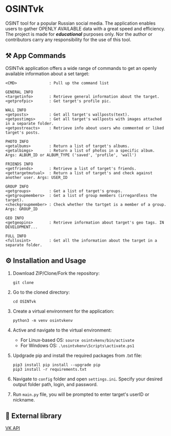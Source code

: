 # OSINTvk
OSINT tool for a popular Russian social media. The application enables users to gather OPENLY AVAILABLE data with a great speed and efficiency. The project is made for ***educational*** purposes only. Nor the author or contributors carry any responsibility for the use of this tool.

## ⚒️ App Commands
OSINTvk application offers a wide range of commands to get an openly available information about a set target:
```
<CMD>              : Pull up the command list

GENERAL INFO
<targetinfo>       : Retrieve general information about the target.
<getprofpic>       : Get target's profile pic.

WALL INFO
<getposts>         : Get all target's wallposts(text).
<getpostimgs>      : Get all target's wallposts with images attached in a separate folder.
<getpostreacts>    : Retrieve info about users who commented or liked target's posts.

PHOTO INFO
<getalbums>        : Return a list of target's albums.
<getalbimgs>       : Return a list of photos in a specific album. Args: ALBUM_ID or ALBUM_TYPE ('saved', 'profile', 'wall')

FRIENDS INFO
<getfriends>       : Retrieve a list of target's friends.
<gettargetmutual>  : Return a list of target's and check against another user. Args: USER_ID

GROUP INFO
<getgroups>        : Get a list of target's groups.
<getgroupmembers>  : Get a list of group members (irregardless the target).
<checkgroupmember> : Check whether the tartget is a member of a group. Args: GROUP_ID

GEO INFO
<getgeopins>       : Retrieve information about target's geo tags. IN DEVELOPMENT...

FULL INFO
<fullosint>        : Get all the information about the target in a separate folder.
```
## ⚙️ Installation and Usage
1. Download ZIP/Clone/Fork the repository:

    ```git clone ```
2. Go to the cloned directory:

    ```cd OSINTvk```
3. Create a virtual environment for the application:

    ```python3 -m venv osintvkenv```
4. Active and navigate to the virtual environment:
    * For Linux-based OS: 
    ```source osintvkenv/bin/activate```
    * For Windows OS: 
    ```.\osintvkenv\Scripts\activate.ps1```
5. Updgrade pip and install the required packages from .txt file:

    ```
    pip3 install pip install --upgrade pip
    pip3 install -r requirements.txt
    ```
5. Navigate to ```config``` folder and open ```settings.ini```. Specify your desired output folder path, login, and password.
6. Run ```main.py``` file, you will be prompted to enter target's userID or nickname.

## 🔗 External library 
[VK API](https://dev.vk.com/api/overview)
